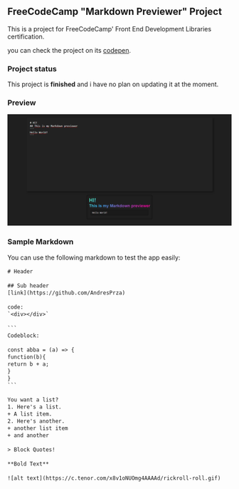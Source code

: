 ## FreeCodeCamp "Markdown Previewer" Project
This is a project for FreeCodeCamp' Front End Development Libraries certification.

you can check the project on its [codepen](https://codepen.io/andresprza/full/LYdbQJX).

### Project status
This project is **finished** and i have no plan on updating it at the moment.

### Preview
![image](./MarkdownPreviewer_ScreenShot.png)

### Sample Markdown
You can use the following markdown to test the app easily:
~~~
# Header

## Sub header
[link](https://github.com/AndresPrza)

code:
`<div></div>`

```
Codeblock:

const abba = (a) => {
function(b){
return b + a;
}
}
```

You want a list?
1. Here's a list.
+ A list item.
2. Here's another.
+ another list item
+ and another

> Block Quotes!

**Bold Text**

![alt text](https://c.tenor.com/x8v1oNUOmg4AAAAd/rickroll-roll.gif)
~~~
